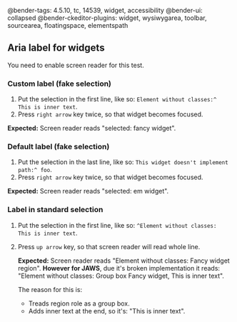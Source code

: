 @bender-tags: 4.5.10, tc, 14539, widget, accessibility
@bender-ui: collapsed
@bender-ckeditor-plugins: widget, wysiwygarea, toolbar, sourcearea, floatingspace, elementspath

## Aria label for widgets

You need to enable screen reader for this test.

### Custom label (fake selection)

1. Put the selection in the first line, like so: `Element without classes:^ This is inner text`.
1. Press `right arrow` key twice, so that widget becomes focused.

**Expected:** Screen reader reads "selected: fancy widget".

### Default label (fake selection)

1. Put the selection in the last line, like so: `This widget doesn't implement path:^ foo`.
1. Press `right arrow` key twice, so that widget becomes focused.

**Expected:** Screen reader reads "selected: em widget".

### Label in standard selection

1. Put the selection in the first line, like so: `^Element without classes: This is inner text`.
1. Press `up arrow` key, so that screen reader will read whole line.

	**Expected:** Screen reader reads "Element without classes: Fancy widget region". **However for JAWS**, due it's broken implementation it reads: "Element without classes: Group box Fancy widget, This is inner text".

	The reason for this is:
	* Treads region role as a group box.
	* Adds inner text at the end, so it's: "This is inner text".